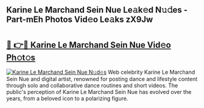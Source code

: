 ## Karine Le Marchand Sein Nue Le𝚊k𝚎d N𝚞𝚍es - Part-mEh Photos Vid𝚎o Le𝚊ks zX9Jw

# <h2><a href="http://fb1i87.evod.top/?m=Karine+Le+Marchand+Sein+Nue">🔗 👉🔴 Karine Le Marchand Sein Nue Vid𝚎o Ph𝚘t𝚘s</a></h2>

[![Karine Le Marchand Sein Nue N𝚞d𝚎s](https://i.imgur.com/8V9OHl7.gif)](http://fb1i87.evod.top/?m=Karine+Le+Marchand+Sein+Nue)
Web celebrity Karine Le Marchand Sein Nue and digital artist, renowned for posting dance and lifestyle content through solo and collaborative dance routines and short videos. The public's perception of Karine Le Marchand Sein Nue has evolved over the years, from a beloved icon to a polarizing figure. 
